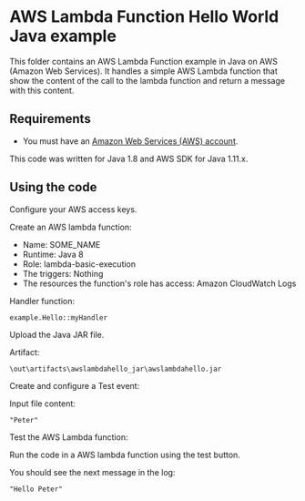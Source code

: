 # AWS Lambda Function Hello World Java example

This folder contains an AWS Lambda Function example in Java on AWS (Amazon Web Services).
It handles a simple AWS Lambda function that show the content of the call to the lambda function and return a message with this content.




## Requirements

* You must have an [Amazon Web Services (AWS) account](http://aws.amazon.com/).

This code was written for Java 1.8 and AWS SDK for Java 1.11.x.




## Using the code

Configure your AWS access keys.

Create an AWS lambda function:
* Name:    SOME_NAME
* Runtime: Java 8
* Role:    lambda-basic-execution
* The triggers: Nothing
* The resources the function's role has access: Amazon CloudWatch Logs

Handler function:

```
example.Hello::myHandler
```

Upload the Java JAR file.

Artifact:

```
\out\artifacts\awslambdahello_jar\awslambdahello.jar
```

Create and configure a Test event:

Input file content:

```
"Peter"
```

Test the AWS Lambda function:

Run the code in a AWS lambda function using the test button.

You should see the next message in the log:

```
"Hello Peter" 
```


